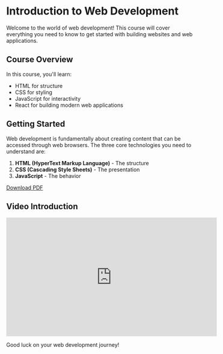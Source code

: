 
# Introduction to Web Development

Welcome to the world of web development! This course will cover everything you need to know to get started with building websites and web applications.

## Course Overview

In this course, you'll learn:
- HTML for structure
- CSS for styling
- JavaScript for interactivity
- React for building modern web applications

## Getting Started

Web development is fundamentally about creating content that can be accessed through web browsers. The three core technologies you need to understand are:

1. **HTML (HyperText Markup Language)** - The structure
2. **CSS (Cascading Style Sheets)** - The presentation
3. **JavaScript** - The behavior

[Download PDF](../../pdfs/webdev/introduction.pdf)

## Video Introduction

<iframe width="560" height="315" src="https://www.youtube.com/embed/PkZNo7MFNFg" frameborder="0" allowfullscreen></iframe>

Good luck on your web development journey!

